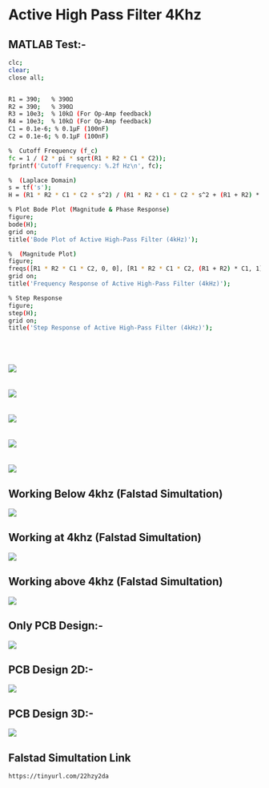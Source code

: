 # Active High Pass Filter 4Khz

## MATLAB Test:-

```bash
clc; 
clear; 
close all;


R1 = 390;   % 390Ω
R2 = 390;   % 390Ω
R3 = 10e3;  % 10kΩ (For Op-Amp feedback)
R4 = 10e3;  % 10kΩ (For Op-Amp feedback)
C1 = 0.1e-6; % 0.1µF (100nF)
C2 = 0.1e-6; % 0.1µF (100nF)

%  Cutoff Frequency (f_c)
fc = 1 / (2 * pi * sqrt(R1 * R2 * C1 * C2));
fprintf('Cutoff Frequency: %.2f Hz\n', fc);

%  (Laplace Domain)
s = tf('s');
H = (R1 * R2 * C1 * C2 * s^2) / (R1 * R2 * C1 * C2 * s^2 + (R1 + R2) * C1 * s + 1);

% Plot Bode Plot (Magnitude & Phase Response)
figure;
bode(H);
grid on;
title('Bode Plot of Active High-Pass Filter (4kHz)');

%  (Magnitude Plot)
figure;
freqs([R1 * R2 * C1 * C2, 0, 0], [R1 * R2 * C1 * C2, (R1 + R2) * C1, 1]);
grid on;
title('Frequency Response of Active High-Pass Filter (4kHz)');

% Step Response
figure;
step(H);
grid on;
title('Step Response of Active High-Pass Filter (4kHz)');
```
<br>
<br>
<br>


<img src="./img/hpfckt.png">

<br>
<br>
<br>

<img src="./img/hpfcode.png">

<br>
<br>
<br>

<img src="./img/hpf1.png">

<br>
<br>
<br>

<img src ="./img/hpf2.png">

<br>
<br>
<br>

<img src="./img/hpf3.png">


## Working Below 4khz (Falstad Simultation)

<img src="./img/below4khz.png">

## Working at 4khz (Falstad Simultation)

<img src="./img/exactly4khz.png">

## Working above 4khz (Falstad Simultation)

<img src="./img/above4khz.png">


## Only PCB Design:-

<img src="./img/hpf-onlyPCB.png">

## PCB Design 2D:-

<img src="./img/hpf-2d.png">


## PCB Design 3D:-

<img src="./img/hpf-3d.png">



## Falstad Simultation Link

```bash
https://tinyurl.com/22hzy2da
```